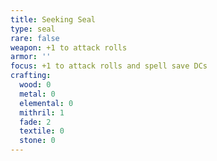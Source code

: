 ```yaml
---
title: Seeking Seal
type: seal
rare: false
weapon: +1 to attack rolls
armor: ''
focus: +1 to attack rolls and spell save DCs
crafting:
  wood: 0
  metal: 0
  elemental: 0
  mithril: 1
  fade: 2
  textile: 0
  stone: 0
---
```



